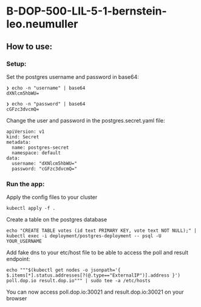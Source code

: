 # B-DOP-500-LIL-5-1-bernstein-leo.neumuller
## How to use:
### Setup:
Set the postgres username and password in base64:

```
❯ echo -n "username" | base64
dXNlcm5hbWU=
```

```
❯ echo -n "password" | base64
cGFzc3dvcmQ=
```

Change the user and password in the postgres.secret.yaml file:

```
apiVersion: v1
kind: Secret
metadata:  
  name: postgres-secret
  namespace: default
data:
  username: "dXNlcm5hbWU="
  password: "cGFzc3dvcmQ="
```

### Run the app:

Apply the config files to your cluster
```
kubectl apply -f .
```
Create a table on the postgres database

```
echo "CREATE TABLE votes (id text PRIMARY KEY, vote text NOT NULL);" | kubectl exec -i deployment/postgres-deployment -- psql -U YOUR_USERNAME
```

Add fake dns to your etc/host file to be able to access the poll and result endpoint:

```
echo """$(kubectl get nodes -o jsonpath='{ $.items[*].status.addresses[?(@.type=="ExternalIP")].address }') poll.dop.io result.dop.io""" | sudo tee -a /etc/hosts
```

You can now access poll.dop.io:30021 and result.dop.io:30021 on your browser
